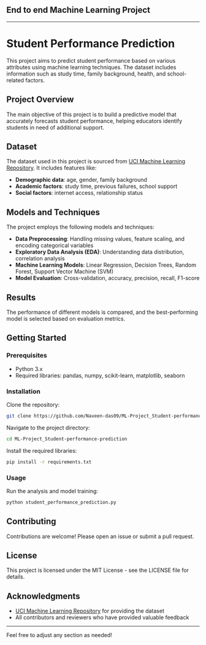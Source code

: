 ## End to end Machine Learning Project


---

# Student Performance Prediction

This project aims to predict student performance based on various attributes using machine learning techniques. The dataset includes information such as study time, family background, health, and school-related factors.

## Project Overview

The main objective of this project is to build a predictive model that accurately forecasts student performance, helping educators identify students in need of additional support.

## Dataset

The dataset used in this project is sourced from [UCI Machine Learning Repository](https://archive.ics.uci.edu/ml/datasets/Student+Performance). It includes features like:
- **Demographic data**: age, gender, family background
- **Academic factors**: study time, previous failures, school support
- **Social factors**: internet access, relationship status

## Models and Techniques

The project employs the following models and techniques:
- **Data Preprocessing**: Handling missing values, feature scaling, and encoding categorical variables
- **Exploratory Data Analysis (EDA)**: Understanding data distribution, correlation analysis
- **Machine Learning Models**: Linear Regression, Decision Trees, Random Forest, Support Vector Machine (SVM)
- **Model Evaluation**: Cross-validation, accuracy, precision, recall, F1-score

## Results

The performance of different models is compared, and the best-performing model is selected based on evaluation metrics.

## Getting Started

### Prerequisites
- Python 3.x
- Required libraries: pandas, numpy, scikit-learn, matplotlib, seaborn

### Installation

Clone the repository:
```bash
git clone https://github.com/Naveen-das09/ML-Project_Student-performance-prediction.git
```

Navigate to the project directory:
```bash
cd ML-Project_Student-performance-prediction
```

Install the required libraries:
```bash
pip install -r requirements.txt
```

### Usage

Run the analysis and model training:
```bash
python student_performance_prediction.py
```

## Contributing

Contributions are welcome! Please open an issue or submit a pull request.

## License

This project is licensed under the MIT License - see the LICENSE file for details.

## Acknowledgments

- [UCI Machine Learning Repository](https://archive.ics.uci.edu/ml/datasets/Student+Performance) for providing the dataset
- All contributors and reviewers who have provided valuable feedback

---

Feel free to adjust any section as needed!

